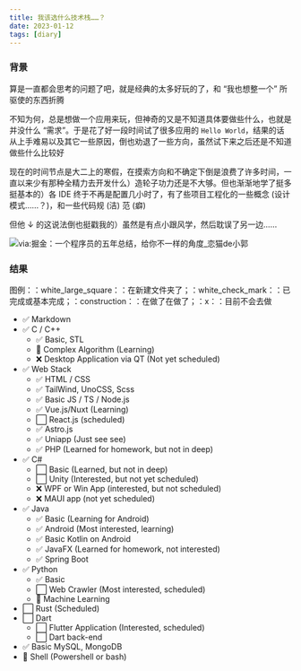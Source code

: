 ```yaml
---
title: 我该选什么技术栈……？
date: 2023-01-12
tags: [diary]
---
```


### 背景

算是一直都会思考的问题了吧，就是经典的太多好玩的了，和 “我也想整一个” 所驱使的东西折腾

不知为何，总是想做一个应用来玩，但神奇的又是不知道具体要做些什么，也就是并没什么 “需求”。于是花了好一段时间试了很多应用的 `Hello World`，结果的话从上手难易以及其它一些原因，倒也劝退了一些方向，虽然试下来之后还是不知道做些什么比较好

现在的时间节点是大二上的寒假，在摸索方向和不确定下倒是浪费了许多时间，一直以来少有那种全精力去开发什么）造轮子功力还是不大够。但也渐渐地学了挺多挺基本的）各 IDE 终于不再是配置几小时了，有了些项目工程化的一些概念 (设计模式……？)，和一些代码规 (洁) 范 (癖)

但他 ↓ 的这说法倒也挺戳我的）虽然是有点小跟风学，然后耽误了另一边……

![[via:掘金：一个程序员的五年总结，给你不一样的角度_恋猫de小郭](https://juejin.cn/post/6844903901435527175)](https://p.chilfish.top/blog/stack.webp)

### 结果

图例：：white_large_square：：在新建文件夹了；：white_check_mark：：已完成或基本完成；：construction：：在做了在做了；：x：：目前不会去做

- :white_check_mark: Markdown
- :white_check_mark: C / C++
  - :white_check_mark: Basic, STL
  - :construction: Complex Algorithm (Learning)
  - :x: Desktop Application via QT (Not yet scheduled)
- :white_check_mark: Web Stack
  - :white_check_mark: HTML / CSS
  - :white_check_mark: TailWind, UnoCSS, Scss
  - :white_check_mark: Basic JS / TS / Node.js
  - :white_check_mark: Vue.js/Nuxt (Learning)
  - :white_large_square: React.js (scheduled)
  - :white_check_mark: Astro.js
  - :white_check_mark: Uniapp (Just see see)
  - :white_check_mark: PHP (Learned for homework, but not in deep)
- :white_check_mark: C#
  - :white_large_square: Basic (Learned, but not in deep)
  - :white_large_square: Unity (Interested, but not yet scheduled)
  - :x: WPF or Win App (interested, but not scheduled)
  - :x: MAUI app (not yet scheduled)
- :white_check_mark: Java
  - :white_check_mark: Basic (Learning for Android)
  - :white_check_mark: Android (Most interested, learning)
  - :white_check_mark: Basic Kotlin on Android
  - :white_check_mark: JavaFX (Learned for homework, not interested)
  - :white_check_mark: Spring Boot
- :white_check_mark: Python
  - :white_check_mark: Basic
  - :white_large_square: Web Crawler (Most interested, scheduled)
  - :construction: Machine Learning
- :white_large_square: Rust (Scheduled)
- :white_large_square: Dart
  - :white_large_square: Flutter Application (Interested, scheduled)
  - :white_large_square: Dart back-end
- :white_check_mark: Basic MySQL, MongoDB
- :construction: Shell (Powershell or bash)
